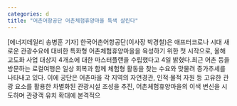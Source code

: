 ```yaml
---
categories: d
title: "어촌어항공단 어촌체험휴양마을 특색 살린다"
---
```

[에너지데일리 송병훈 기자] 한국어촌어항공단(이사장 박경철)은 애프터코로나 시대 새로운 관광수요에 대비한 특화형 어촌체험휴양마을을 육성하기 위한 첫 시작으로, 올해 고도화 사업 대상지 4개소에 대한 마스터플랜을 수립했다고 4일 밝혔다.최근 어촌 등을 방문하는 로컬여행은 일상 회복과 함께 체험형 활동을 찾는 수요와 맞물려 증가추세를 나타내고 있다. 이에 공단은 어촌마을 각 지역의 자연경관, 인적·물적 자원 등 고유한 관광 요소를 활용한 차별화된 관광시설 조성을 추진, 어촌체험휴양마을의 이색 변신을 시도하며 관광객 유치 확대에 본격적으